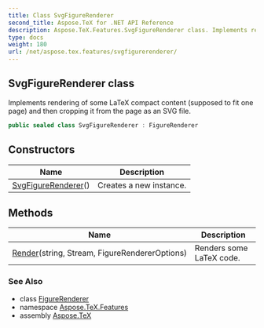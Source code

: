 ```yaml
---
title: Class SvgFigureRenderer
second_title: Aspose.TeX for .NET API Reference
description: Aspose.TeX.Features.SvgFigureRenderer class. Implements rendering of some LaTeX compact content supposed to fit one page and then cropping it from the page as an SVG file
type: docs
weight: 180
url: /net/aspose.tex.features/svgfigurerenderer/
---
```

## SvgFigureRenderer class

Implements rendering of some LaTeX compact content (supposed to fit one page) and then cropping it from the page as an SVG file.

```csharp
public sealed class SvgFigureRenderer : FigureRenderer
```

## Constructors

| Name | Description |
| --- | --- |
| [SvgFigureRenderer](svgfigurerenderer/)() | Creates a new instance. |

## Methods

| Name | Description |
| --- | --- |
| [Render](../../aspose.tex.features/figurerenderer/render/)(string, Stream, FigureRendererOptions) | Renders some LaTeX code. |

### See Also

* class [FigureRenderer](../figurerenderer/)
* namespace [Aspose.TeX.Features](../../aspose.tex.features/)
* assembly [Aspose.TeX](../../)


